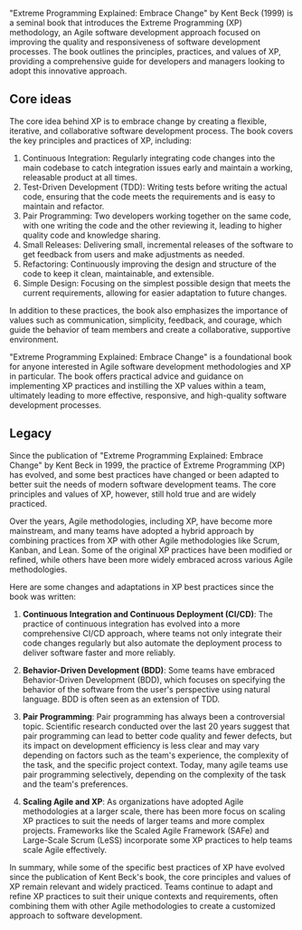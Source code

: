 "Extreme Programming Explained: Embrace Change" by Kent Beck (1999) is a seminal book that introduces the Extreme Programming (XP) methodology, an Agile software development approach focused on improving the quality and responsiveness of software development processes. The book outlines the principles, practices, and values of XP, providing a comprehensive guide for developers and managers looking to adopt this innovative approach.

## Core ideas

The core idea behind XP is to embrace change by creating a flexible, iterative, and collaborative software development process. The book covers the key principles and practices of XP, including:

1.  Continuous Integration: Regularly integrating code changes into the main codebase to catch integration issues early and maintain a working, releasable product at all times.
2.  Test-Driven Development (TDD): Writing tests before writing the actual code, ensuring that the code meets the requirements and is easy to maintain and refactor.
3.  Pair Programming: Two developers working together on the same code, with one writing the code and the other reviewing it, leading to higher quality code and knowledge sharing.
4.  Small Releases: Delivering small, incremental releases of the software to get feedback from users and make adjustments as needed.
5.  Refactoring: Continuously improving the design and structure of the code to keep it clean, maintainable, and extensible.
6.  Simple Design: Focusing on the simplest possible design that meets the current requirements, allowing for easier adaptation to future changes.

In addition to these practices, the book also emphasizes the importance of values such as communication, simplicity, feedback, and courage, which guide the behavior of team members and create a collaborative, supportive environment.

"Extreme Programming Explained: Embrace Change" is a foundational book for anyone interested in Agile software development methodologies and XP in particular. The book offers practical advice and guidance on implementing XP practices and instilling the XP values within a team, ultimately leading to more effective, responsive, and high-quality software development processes.

## Legacy

Since the publication of "Extreme Programming Explained: Embrace Change" by Kent Beck in 1999, the practice of Extreme Programming (XP) has evolved, and some best practices have changed or been adapted to better suit the needs of modern software development teams. The core principles and values of XP, however, still hold true and are widely practiced.

Over the years, Agile methodologies, including XP, have become more mainstream, and many teams have adopted a hybrid approach by combining practices from XP with other Agile methodologies like Scrum, Kanban, and Lean. Some of the original XP practices have been modified or refined, while others have been more widely embraced across various Agile methodologies.

Here are some changes and adaptations in XP best practices since the book was written:

1.  **Continuous Integration and Continuous Deployment (CI/CD)**: The practice of continuous integration has evolved into a more comprehensive CI/CD approach, where teams not only integrate their code changes regularly but also automate the deployment process to deliver software faster and more reliably.
    
2.  **Behavior-Driven Development (BDD)**: Some teams have embraced Behavior-Driven Development (BDD), which focuses on specifying the behavior of the software from the user's perspective using natural language. BDD is often seen as an extension of TDD.
    
3.  **Pair Programming**: Pair programming has always been a controversial topic. Scientific research conducted over the last 20 years suggest that pair programming can lead to better code quality and fewer defects, but its impact on development efficiency is less clear and may vary depending on factors such as the team's experience, the complexity of the task, and the specific project context. Today, many agile teams use pair programming selectively, depending on the complexity of the task and the team's preferences. 
    
4.  **Scaling Agile and XP**: As organizations have adopted Agile methodologies at a larger scale, there has been more focus on scaling XP practices to suit the needs of larger teams and more complex projects. Frameworks like the Scaled Agile Framework (SAFe) and Large-Scale Scrum (LeSS) incorporate some XP practices to help teams scale Agile effectively.
    

In summary, while some of the specific best practices of XP have evolved since the publication of Kent Beck's book, the core principles and values of XP remain relevant and widely practiced. Teams continue to adapt and refine XP practices to suit their unique contexts and requirements, often combining them with other Agile methodologies to create a customized approach to software development.
